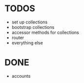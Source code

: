 TODOS
=====

- set up collections
- bootstrap collections
- accessor methods for collections
- router
- everything else

DONE
=====

- accounts